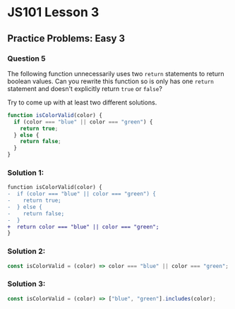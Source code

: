 # JS101 Lesson 3
## Practice Problems: Easy 3
### Question 5

The following function unnecessarily uses two `return` statements to return
boolean values. Can you rewrite this function so is only has one `return`
statement and doesn't explicitly return `true` or `false`?

Try to come up with at least two different solutions.

```js
function isColorValid(color) {
  if (color === "blue" || color === "green") {
    return true;
  } else {
    return false;
  }
}
```

### Solution 1:
```diff
function isColorValid(color) {
-  if (color === "blue" || color === "green") {
-    return true;
-  } else {
-    return false;
-  }
+  return color === "blue" || color === "green";
}
```

### Solution 2:
```js
const isColorValid = (color) => color === "blue" || color === "green";
```

### Solution 3:
```js
const isColorValid = (color) => ["blue", "green"].includes(color);
```